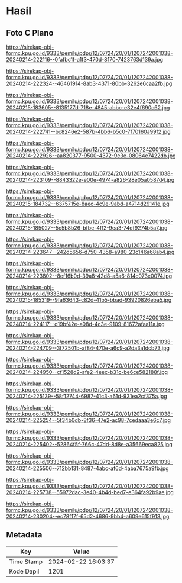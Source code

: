 # Hasil

## Foto C Plano

https://sirekap-obj-formc.kpu.go.id/9333/pemilu/pdpr/12/07/24/20/01/1207242001038-20240214-222116--0fafbc1f-a1f3-470d-8170-7423763d139a.jpg

https://sirekap-obj-formc.kpu.go.id/9333/pemilu/pdpr/12/07/24/20/01/1207242001038-20240214-222324--46461914-8ab3-4371-80bb-3262e6caa2fb.jpg

https://sirekap-obj-formc.kpu.go.id/9333/pemilu/pdpr/12/07/24/20/01/1207242001038-20240215-183605--8135177d-718e-4845-abbc-e32e4f690c62.jpg

https://sirekap-obj-formc.kpu.go.id/9333/pemilu/pdpr/12/07/24/20/01/1207242001038-20240214-222741--bc8246e2-587b-4bb6-b5c0-7f70160a99f2.jpg

https://sirekap-obj-formc.kpu.go.id/9333/pemilu/pdpr/12/07/24/20/01/1207242001038-20240214-222926--aa820377-9500-4372-9e3e-08064e7422db.jpg

https://sirekap-obj-formc.kpu.go.id/9333/pemilu/pdpr/12/07/24/20/01/1207242001038-20240214-223109--8843322e-e00e-4974-a826-28e05a0587d4.jpg

https://sirekap-obj-formc.kpu.go.id/9333/pemilu/pdpr/12/07/24/20/01/1207242001038-20240215-184732--6375715e-8aec-4c9e-9abd-a4714d29141e.jpg

https://sirekap-obj-formc.kpu.go.id/9333/pemilu/pdpr/12/07/24/20/01/1207242001038-20240215-185027--5c5b8b26-bfbe-4ff2-9ea3-74df9274b5a7.jpg

https://sirekap-obj-formc.kpu.go.id/9333/pemilu/pdpr/12/07/24/20/01/1207242001038-20240214-223647--242d5656-d750-4358-a980-23c146a68ab4.jpg

https://sirekap-obj-formc.kpu.go.id/9333/pemilu/pdpr/12/07/24/20/01/1207242001038-20240214-223802--8ef16b0d-39a8-42d8-a5a6-814c073e0074.jpg

https://sirekap-obj-formc.kpu.go.id/9333/pemilu/pdpr/12/07/24/20/01/1207242001038-20240215-185319--9fa63643-c82d-41b5-bbad-93920826eba5.jpg

https://sirekap-obj-formc.kpu.go.id/9333/pemilu/pdpr/12/07/24/20/01/1207242001038-20240214-224117--d19bf42e-a08d-4c3e-9109-81672afaa11a.jpg

https://sirekap-obj-formc.kpu.go.id/9333/pemilu/pdpr/12/07/24/20/01/1207242001038-20240214-224709--3f72501b-af84-470e-a6c9-a2da3a1dcb73.jpg

https://sirekap-obj-formc.kpu.go.id/9333/pemilu/pdpr/12/07/24/20/01/1207242001038-20240214-224950--cf1528d2-afe2-4eec-b31c-be6ce582188f.jpg

https://sirekap-obj-formc.kpu.go.id/9333/pemilu/pdpr/12/07/24/20/01/1207242001038-20240214-225139--58f12744-6987-41c3-a61d-931ea2cf375a.jpg

https://sirekap-obj-formc.kpu.go.id/9333/pemilu/pdpr/12/07/24/20/01/1207242001038-20240214-225254--5f34b0db-8f36-47e2-ac98-7cedaaa3e6c7.jpg

https://sirekap-obj-formc.kpu.go.id/9333/pemilu/pdpr/12/07/24/20/01/1207242001038-20240214-225402--52864f5f-766c-47dd-8d8e-a35669eca825.jpg

https://sirekap-obj-formc.kpu.go.id/9333/pemilu/pdpr/12/07/24/20/01/1207242001038-20240214-225506--712bb131-8487-4abc-af6d-4aba7675a9fb.jpg

https://sirekap-obj-formc.kpu.go.id/9333/pemilu/pdpr/12/07/24/20/01/1207242001038-20240214-225738--55972dac-3e40-4b4d-bed7-e364fa92b9ae.jpg

https://sirekap-obj-formc.kpu.go.id/9333/pemilu/pdpr/12/07/24/20/01/1207242001038-20240214-230204--ec78f17f-65d2-4686-9bb4-a609e615f913.jpg


## Metadata

| Key        | Value               |
| ---------- | ------------------- |
| Time Stamp | 2024-02-22 16:03:37 |
| Kode Dapil | 1201                |



